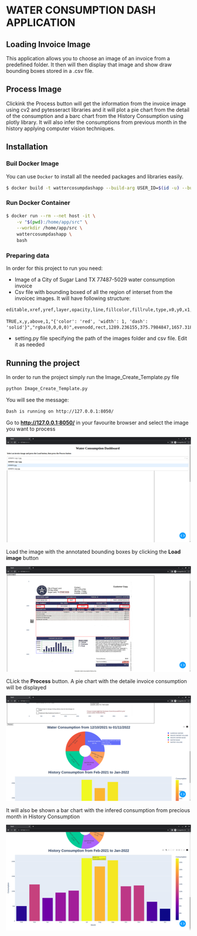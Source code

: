 # WATER CONSUMPTION DASH APPLICATION

## Loading Invoice Image
This application allows you to choose an image of an invoice from a predefined folder.
It then will then display that image and show draw bounding boxes stored in a .csv file.

## Process Image
Clickink the Process button will get the information from the invoice image using cv2 and pytesseract libraries and it will plot a pie chart from the detail of the consumption and a barc chart from the History Consumption using plotly library. It will also infer the consumptions from previous month in the history applying computer vision techniques.


## Installation

### Buil Docker Image

You can use `Docker` to install all the needed packages and libraries easily.

```bash
$ docker build -t wattercosumpdashapp --build-arg USER_ID=$(id -u) --build-arg GROUP_ID=$(id -g) -f ./Dockerfile .
```

### Run Docker Container


```bash
$ docker run --rm --net host -it \
    -v "$(pwd):/home/app/src" \
    --workdir /home/app/src \
    wattercosumpdashapp \
    bash
```

### Preparing data
In order for this project to run you need:

- Image of a City of Sugar Land TX 77487-5029 water consumption invoice
- Csv file with bounding boxed of all the region of interset from the invoicec images. It will have following structure:
```
editable,xref,yref,layer,opacity,line,fillcolor,fillrule,type,x0,y0,x1,y1

TRUE,x,y,above,1,"{'color': 'red', 'width': 1, 'dash': 'solid'}","rgba(0,0,0,0)",evenodd,rect,1289.236155,375.7984847,1657.318523,439.5050484
```
- setting.py file specifying the path of the images folder and csv file. Edit it as needed


## Running the project
In order to run the project simply run the Image_Create_Template.py file
```bash
python Image_Create_Template.py 
```
You will see the message:
```bash
Dash is running on http://127.0.0.1:8050/
```
Go to __http://127.0.0.1:8050/__ in your favourite browser and select the image you want to process

![Choose a file](/screenshots//1choosegile.png)

Load the image with the annotated bounding boxes by clicking the **Load image** button

![Load image](/screenshots/2loadimage.png)

CLick the **Process** button. A pie chart with the detaile invoice consumption will be displayed

![Process image](/screenshots/3.processimage.png)

It will also be shown a bar chart with the infered consumption from precious month in History Consumption

![Consumption History](/screenshots/4.historyconsumption.png)
